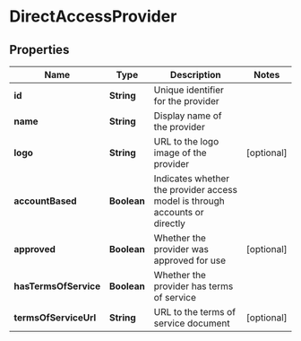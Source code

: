 

# DirectAccessProvider


## Properties

| Name | Type | Description | Notes |
|------------ | ------------- | ------------- | -------------|
|**id** | **String** | Unique identifier for the provider |  |
|**name** | **String** | Display name of the provider |  |
|**logo** | **String** | URL to the logo image of the provider |  [optional] |
|**accountBased** | **Boolean** | Indicates whether the provider access model is through accounts or directly |  |
|**approved** | **Boolean** | Whether the provider was approved for use |  [optional] |
|**hasTermsOfService** | **Boolean** | Whether the provider has terms of service |  |
|**termsOfServiceUrl** | **String** | URL to the terms of service document |  [optional] |



